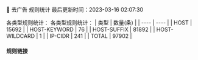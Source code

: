 🧸 去广告
规则统计
最后更新时间：2023-03-16 02:07:30

各类型规则统计：
各类型规则统计：
| 类型 | 数量(条)  | 
| ---- | ----  |
| HOST | 15692  | 
| HOST-KEYWORD | 76  | 
| HOST-SUFFIX | 81892  | 
| HOST-WILDCARD | 1  | 
| IP-CIDR | 241  | 
| TOTAL | 97902  | 

#### 规则链接

